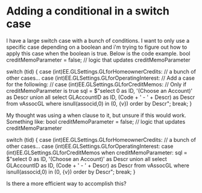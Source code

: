 
# Adding a conditional in a switch case

I have a large switch case with a bunch of conditions. I want to only use a specific case depending on a boolean and i'm trying to figure out how to apply this case when the boolean is true. Below is the code example.
bool creditMemoParameter = false;
// logic that updates creditMemoParameter

switch (tid)
{
    case (int)EE.GLSettings.GLforHomeownerCredits:
    // a bunch of other cases...
    case (int)EE.GLSettings.GLforOperatingInterest:
    // Add a case for the following:
    // case (int)EE.GLSettings.GLforCreditMemos:
    // Only if creditMemoParameter is true
        sql = $"select 0 as ID, '(Choose an Account)' as Descr union all select GLAccountID as ID, (Code + ' - ' + Descr) as Descr from vAssocGL where isnull(associd,0) in (0, {v}) order by Descr";
        break;
}

My thought was using a when clause to it, but unsure if this would work. Something like:
bool creditMemoParameter = false;
// logic that updates creditMemoParameter

switch (tid)
{
    case (int)EE.GLSettings.GLforHomeownerCredits:
    // a bunch of other cases...
    case (int)EE.GLSettings.GLforOperatingInterest:
    case (int)EE.GLSettings.GLforCreditMemos when creditMemoParameter:
        sql = $"select 0 as ID, '(Choose an Account)' as Descr union all select GLAccountID as ID, (Code + ' - ' + Descr) as Descr from vAssocGL where isnull(associd,0) in (0, {v}) order by Descr";
        break;
}


Is there a more efficient way to accomplish this?

        